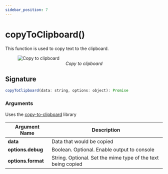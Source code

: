 ```yaml
---
sidebar_position: 7
---
```

# copyToClipboard()

This function is used to copy text to the clipboard.




<figure>
  <img src="/img/copy-action.png" style= {{width:"700px", height:"auto"}} alt="Copy to clipboard"/>
  <figcaption align = "center"><i>Copy to clipboard</i></figcaption>
</figure>

## Signature

```javascript
copyToClipboard(data: string, options: object): Promise
```

### Arguments

Uses the [copy-to-clipboard](https://www.npmjs.com/package/copy-to-clipboard) library

| **Argument Name**  | **Description**                                              |
| ------------------ | ------------------------------------------------------------ |
| **data**           | Data that would be copied                                    |
| **options.debug**  | Boolean. Optional. Enable output to console                  |
| **options.format** | String. Optional. Set the mime type of the text being copied |
